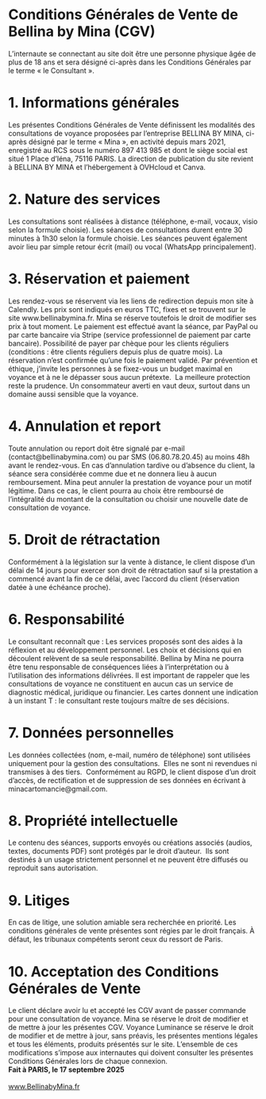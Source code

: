 # Conditions Générales de Vente de Bellina by Mina (CGV)
<html>
    <meta charset="UTF-8">
   <head>
   </head> 
   <body>
L’internaute se connectant au site doit être une personne physique âgée de plus de 18 ans et sera désigné ci-après dans les Conditions Générales par le terme « le Consultant ».
<br>
<h1>1. Informations générales</h1>
Les présentes Conditions Générales de Vente définissent les modalités des consultations de voyance proposées par l’entreprise BELLINA BY MINA, ci-après désigné par le terme « Mina », en activité depuis mars 2021, enregistré au RCS sous le numéro 897 413 985 et dont le siège social est situé 1 Place d’Iéna, 75116 PARIS. 
La direction de publication du site revient à BELLINA BY MINA et l’hébergement à OVHcloud et Canva. 
<br>
       <h1>2. Nature des services</h1>
Les consultations sont réalisées à distance (téléphone, e-mail, vocaux, visio selon la formule choisie). 
Les séances de consultations durent entre 30 minutes à 1h30 selon la formule choisie. Les séances peuvent également avoir lieu par simple retour écrit (mail) ou vocal (WhatsApp principalement).
<br>
       <h1>3. Réservation et paiement</h1>
Les rendez-vous se réservent via les liens de redirection depuis mon site à Calendly.
Les prix sont indiqués en euros TTC, fixes et se trouvent sur le site www.bellinabymina.fr. Mina se réserve toutefois le droit de modifier ses prix à tout moment. 
Le paiement est effectué avant la séance, par PayPal ou par carte bancaire via Stripe (service professionnel de paiement par carte bancaire). Possibilité de payer par chèque pour les clients réguliers (conditions : être clients réguliers depuis plus de quatre mois).
La réservation n’est confirmée qu’une fois le paiement validé.
Par prévention et éthique, j’invite les personnes à se fixez-vous un budget maximal  en voyance et à ne le dépasser sous aucun prétexte.  La meilleure protection reste la prudence. Un consommateur averti en vaut deux, surtout dans un domaine aussi sensible que la voyance.
<br>
       <h1>4. Annulation et report</h1>
Toute annulation ou report doit être signalé par e-mail (contact@bellinabymina.com) ou par SMS (06.80.78.20.45) au moins 48h avant le rendez-vous.
En cas d’annulation tardive ou d’absence du client, la séance sera considérée comme due et ne donnera lieu à aucun remboursement.
Mina peut annuler la prestation de voyance pour un motif légitime. Dans ce cas, le client pourra au choix être remboursé de l’intégralité du montant de la consultation ou choisir une nouvelle date de consultation de voyance.
<br>
       <h1>5. Droit de rétractation</h1>
Conformément à la législation sur la vente à distance, le client dispose d’un délai de 14 jours pour exercer son droit de rétractation sauf si la prestation a commencé avant la fin de ce délai, avec l’accord du client (réservation datée à une échéance proche).
<br>
       <h1>6. Responsabilité</h1>
Le consultant reconnaît que :
Les services proposés sont des aides à la réflexion et au développement personnel.
Les choix et décisions qui en découlent relèvent de sa seule responsabilité.
Bellina by Mina ne pourra être tenu responsable de conséquences liées à l’interprétation ou à l’utilisation des informations délivrées.
Il est important de rappeler que les consultations de voyance ne constituent en aucun cas un service de diagnostic médical, juridique ou financier. Les cartes donnent une indication à un instant T : le consultant reste toujours maître de ses décisions.
<br>
       <h1>7. Données personnelles</h1>
Les données collectées (nom, e-mail, numéro de téléphone) sont utilisées uniquement pour la gestion des consultations.
 Elles ne sont ni revendues ni transmises à des tiers. 
Conformément au RGPD, le client dispose d’un droit d’accès, de rectification et de suppression de ses données en écrivant à minacartomancie@gmail.com.
<br>
       <h1>8. Propriété intellectuelle</h1>
Le contenu des séances, supports envoyés ou créations associés (audios, textes, documents PDF) sont protégés par le droit d’auteur.
 Ils sont destinés à un usage strictement personnel et ne peuvent être diffusés ou reproduit sans autorisation.
<br>
       <h1>9. Litiges</h1>
En cas de litige, une solution amiable sera recherchée en priorité. Les conditions générales de vente présentes sont régies par le droit français. À défaut, les tribunaux compétents seront ceux du ressort de Paris.
<h1>10. Acceptation des Conditions Générales de Vente</h1>
Le client déclare avoir lu et accepté les CGV avant de passer commande pour une consultation de voyance. 
Mina se réserve le droit de modifier et de mettre à jour les présentes CGV. 
Voyance Luminance se réserve le droit de modifier et de mettre à jour, sans préavis, les présentes mentions légales et tous les éléments, produits présentés sur le site. L’ensemble de ces modifications s’impose aux internautes qui doivent consulter les présentes Conditions Générales lors de chaque connexion.
<br>
<footer><b>Fait à PARIS, le 17 septembre 2025</b></footer>
<br>
<a href="www.BellinabyMina.fr">www.BellinabyMina.fr</a>
</body>
</html>

